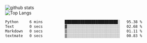 ![github stats](https://github-readme-stats.vercel.app/api?username=AndreFerreira5&show_icons=true&theme=dark&count_private=true)
<br>
![Top Langs](https://github-readme-stats.vercel.app/api/top-langs/?username=AndreFerreira5&layout=compact&theme=dark)
<br>
<!--START_SECTION:waka-->

```txt
Python     6 mins          ████████████████████████░   95.38 %
Text       0 secs          ▓░░░░░░░░░░░░░░░░░░░░░░░░   02.68 %
Markdown   0 secs          ▒░░░░░░░░░░░░░░░░░░░░░░░░   01.11 %
textmate   0 secs          ▒░░░░░░░░░░░░░░░░░░░░░░░░   00.83 %
```

<!--END_SECTION:waka-->
